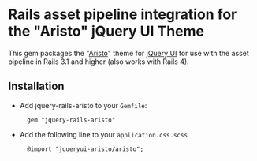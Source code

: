 # Rails asset pipeline integration for the "Aristo" jQuery UI Theme

This gem packages the "[Aristo](https://github.com/taitems/Aristo-jQuery-UI-Theme)" theme for [jQuery UI](http://www.jqueryui.com) for use with the asset pipeline in Rails 3.1 and higher (also works with Rails 4).

## Installation

* Add jquery-rails-aristo to your `Gemfile`:
    
        gem "jquery-rails-aristo"

* Add the following line to your `application.css.scss`

        @import "jqueryui-aristo/aristo";
